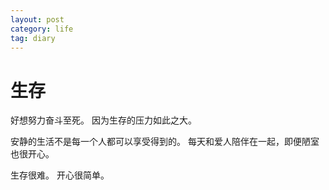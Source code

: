 ```yaml
---
layout: post
category: life
tag: diary
---
```


生存
===

好想努力奋斗至死。
因为生存的压力如此之大。

安静的生活不是每一个人都可以享受得到的。
每天和爱人陪伴在一起，即便陋室也很开心。

生存很难。
开心很简单。
